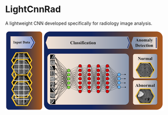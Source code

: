 # LightCnnRad
A lightweight CNN developed specifically for radiology image analysis.

![alt text](https://github.com/PKhosravi-CityTech/LightCnnRad/blob/main/Images/LightCnnRad.png)
